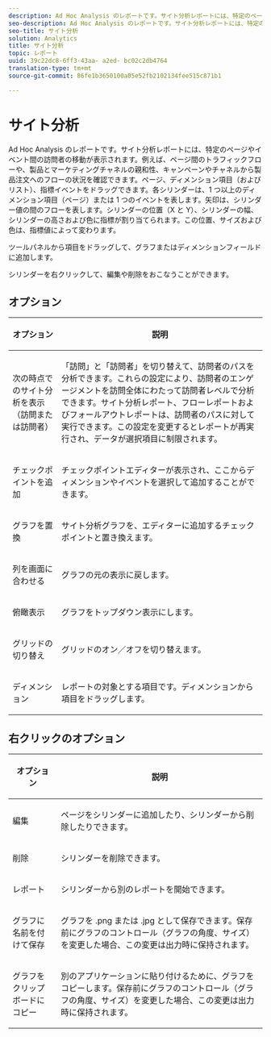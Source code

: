 ```yaml
---
description: Ad Hoc Analysis のレポートです。サイト分析レポートには、特定のページやイベント間の訪問者の移動が表示されます。例えば、ページ間のトラフィックフローや、製品とマーケティングチャネルの親和性、キャンペーンやチャネルから製品注文へのフローの状況を確認できます。ページ、ディメンション項目（およびリスト）、指標イベントをドラッグできます。各シリンダーは、1 つ以上のディメンション項目（ページ）または 1 つのイベントを表します。矢印は、シリンダー値の間のフローを表します。シリンダーの位置（X と Y）、シリンダーの幅、シリンダーの高さおよび色に指標が割り当てられます。この位置、サイズおよび色は、指標値によって変わります。
seo-description: Ad Hoc Analysis のレポートです。サイト分析レポートには、特定のページやイベント間の訪問者の移動が表示されます。例えば、ページ間のトラフィックフローや、製品とマーケティングチャネルの親和性、キャンペーンやチャネルから製品注文へのフローの状況を確認できます。ページ、ディメンション項目（およびリスト）、指標イベントをドラッグできます。各シリンダーは、1 つ以上のディメンション項目（ページ）または 1 つのイベントを表します。矢印は、シリンダー値の間のフローを表します。シリンダーの位置（X と Y）、シリンダーの幅、シリンダーの高さおよび色に指標が割り当てられます。この位置、サイズおよび色は、指標値によって変わります。
seo-title: サイト分析
solution: Analytics
title: サイト分析
topic: レポート
uuid: 39c22dc8-6ff3-43aa- a2ed- bc02c2db4764
translation-type: tm+mt
source-git-commit: 86fe1b3650100a05e52fb2102134fee515c871b1

---
```



# サイト分析

Ad Hoc Analysis のレポートです。サイト分析レポートには、特定のページやイベント間の訪問者の移動が表示されます。例えば、ページ間のトラフィックフローや、製品とマーケティングチャネルの親和性、キャンペーンやチャネルから製品注文へのフローの状況を確認できます。ページ、ディメンション項目（およびリスト）、指標イベントをドラッグできます。各シリンダーは、1 つ以上のディメンション項目（ページ）または 1 つのイベントを表します。矢印は、シリンダー値の間のフローを表します。シリンダーの位置（X と Y）、シリンダーの幅、シリンダーの高さおよび色に指標が割り当てられます。この位置、サイズおよび色は、指標値によって変わります。

ツールパネルから項目をドラッグして、グラフまたはディメンションフィールドに追加します。

シリンダーを右クリックして、編集や削除をおこなうことができます。

## オプション

<table id="table_B38BD7AA465B40BABEDC8F66EB3A852F">  
 <thead> 
  <tr> 
   <th colname="col1" class="entry"> <p>オプション </p> </th> 
   <th colname="col2" class="entry"> <p>説明 </p> </th> 
  </tr> 
 </thead>
 <tbody> 
  <tr> 
   <td colname="col1"> <p>次の時点でのサイト分析を表示（訪問または訪問者） </p> </td> 
   <td colname="col2"> <p>「<span class="uicontrol">訪問</span>」と「<span class="uicontrol">訪問者</span>」を切り替えて、訪問者のパスを分析できます。これらの設定により、訪問者のエンゲージメントを訪問全体にわたって訪問者レベルで分析できます。サイト分析レポート、フローレポートおよびフォールアウトレポートは、訪問者のパスに対して実行できます。この設定を変更するとレポートが再実行され、データが選択項目に制限されます。 </p> </td> 
  </tr> 
  <tr> 
   <td colname="col1"> <p>チェックポイントを追加 </p> </td> 
   <td colname="col2"> <p><span class="wintitle">チェックポイントエディター</span>が表示され、ここからディメンションやイベントを選択して追加することができます。 </p> </td> 
  </tr> 
  <tr> 
   <td colname="col1"> <p>グラフを置換 </p> </td> 
   <td colname="col2"> <p>サイト分析グラフを、エディターに追加するチェックポイントと置き換えます。 </p> </td> 
  </tr> 
  <tr> 
   <td colname="col1"> <p>列を画面に合わせる </p> </td> 
   <td colname="col2"> <p>グラフの元の表示に戻します。 </p> </td> 
  </tr> 
  <tr> 
   <td colname="col1"> <p>俯瞰表示 </p> </td> 
   <td colname="col2"> <p>グラフをトップダウン表示にします。 </p> </td> 
  </tr> 
  <tr> 
   <td colname="col1"> <p>グリッドの切り替え </p> </td> 
   <td colname="col2"> <p>グリッドのオン／オフを切り替えます。 </p> </td> 
  </tr> 
  <tr> 
   <td colname="col1"> <p>ディメンション </p> </td> 
   <td colname="col2"> <p>レポートの対象とする項目です。ディメンションから項目をドラッグします。 </p> </td> 
  </tr> 
 </tbody> 
</table>

## 右クリックのオプション

<table id="table_BD98971B579D4BF49E1C932A9C876752">  
 <thead> 
  <tr> 
   <th colname="col1" class="entry"> <p>オプション </p> </th> 
   <th colname="col2" class="entry"> <p>説明 </p> </th> 
  </tr> 
 </thead>
 <tbody> 
  <tr> 
   <td colname="col1"> <p>編集 </p> </td> 
   <td colname="col2"> <p>ページをシリンダーに追加したり、シリンダーから削除したりできます。 </p> </td> 
  </tr> 
  <tr> 
   <td colname="col1"> <p>削除 </p> </td> 
   <td colname="col2"> <p>シリンダーを削除できます。 </p> </td> 
  </tr> 
  <tr> 
   <td colname="col1"> <p>レポート </p> </td> 
   <td colname="col2"> <p>シリンダーから別のレポートを開始できます。 </p> </td> 
  </tr> 
  <tr> 
   <td colname="col1"> <p>グラフに名前を付けて保存 </p> </td> 
   <td colname="col2"> <p>グラフを <span class="filepath">.png</span> または <span class="filepath">.jpg</span> として保存できます。保存前にグラフのコントロール（グラフの角度、サイズ）を変更した場合、この変更は出力時に保持されます。 </p> </td> 
  </tr> 
  <tr> 
   <td colname="col1"> <p>グラフをクリップボードにコピー </p> </td> 
   <td colname="col2"> <p>別のアプリケーションに貼り付けるために、グラフをコピーします。保存前にグラフのコントロール（グラフの角度、サイズ）を変更した場合、この変更は出力時に保持されます。 </p> </td> 
  </tr> 
 </tbody> 
</table>

